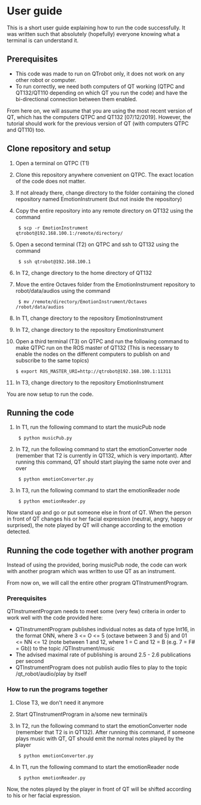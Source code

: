 # User guide

This is a short user guide explaining how to run the code successfully. It was written such that absolutely (hopefully) everyone knowing what a terminal is can understand it.

## Prerequisites

- This code was made to run on QTrobot only, it does not work on any other robot or computer.
- To run correctly, we need both computers of QT working (QTPC and QT132/QT110 depending on which QT you run the code) and have the bi-directional connection between them enabled.

From here on, we will assume that you are using the most recent version of QT, which has the computers QTPC and QT132 [07/12/2019]. However, the tutorial should work for the previous version of QT (with computers QTPC and QT110) too.

## Clone repository and setup

1. Open a terminal on QTPC (T1)
2. Clone this repository anywhere convenient on QTPC. The exact location of the code does not matter.
3. If not already there, change directory to the folder containing the cloned repository named EmotionInstrument (but not inside the repository)
4. Copy the entire repository into any remote directory on QT132 using the command

        $ scp -r EmotionInstrument qtrobot@192.168.100.1:/remote/directory/

5. Open a second terminal (T2) on QTPC and ssh to QT132 using the command

        $ ssh qtrobot@192.168.100.1

6. In T2, change directory to the home directory of QT132
7. Move the entire Octaves folder from the EmotionInstrument repository to robot/data/audios using the command

        $ mv /remote/directory/EmotionInstrument/Octaves /robot/data/audios

8. In T1, change directory to the repository EmotionInstrument
9. In T2, change directory to the repository EmotionInstrument
10. Open a third terminal (T3) on QTPC and run the following command to make QTPC run on the ROS master of QT132 (This is necessary to enable the nodes on the different computers to publish on and subscribe to the same topics)

        $ export ROS_MASTER_URI=http://qtrobot@192.168.100.1:11311

11. In T3, change directory to the repository EmotionInstrument

You are now setup to run the code.

## Running the code

1. In T1, run the following command to start the musicPub node

        $ python musicPub.py

2. In T2, run the following command to start the emotionConverter node (remember that T2 is currently in QT132, which is very important). After running this command, QT should start playing the same note over and over

        $ python emotionConverter.py

3. In T3, run the following command to start the emotionReader node

        $ python emotionReader.py


Now stand up and go or put someone else in front of QT. When the person in front of QT changes his or her facial expression (neutral, angry, happy or surprised), the note played by QT will change according to the emotion detected.

## Running the code together with another program

Instead of using the provided, boring musicPub node, the code can work with another program which was written to use QT as an instrument.

From now on, we will call the entire other program QTInstrumentProgram.

### Prerequisites

QTInstrumentProgram needs to meet some (very few) criteria in order to work well with the code provided here:

- QTInstrumentProgram publishes individual notes as data of type Int16, in the format ONN, where 3 <= O <= 5 (octave between 3 and 5) and 01 <= NN <= 12 (note between 1 and 12, where 1 = C and 12 = B (e.g. 7 = F# = Gb)) to the topic /QTInstrument/music
- The advised maximal rate of publishing is around 2.5 - 2.6 publications per second
- QTInstrumentProgram does not publish audio files to play to the topic /qt_robot/audio/play by itself

### How to run the programs together

1. Close T3, we don't need it anymore
2. Start QTInstrumentProgram in a/some new terminal/s
3. In T2, run the following command to start the emotionConverter node (remember that T2 is in QT132). After running this command, if someone plays music with QT, QT should emit the normal notes played by the player

        $ python emotionConverter.py

4. In T1, run the following command to start the emotionReader node

        $ python emotionReader.py

Now, the notes played by the player in front of QT will be shifted according to his or her facial expression.


